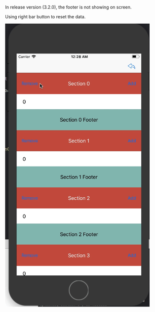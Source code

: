 In release version (3.2.0), the footer is not showing on screen.

Using right bar button to reset the data.

![demo](./demo.gif)

